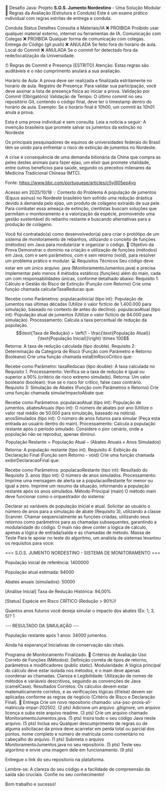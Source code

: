🐴 Desafio Java: 
Projeto **S.O.S. Jumento Nordestino** - Uma Solução Modular
🚨 Regras da Avaliação (Estrutura e Conduta)
Este é um exame prático individual com regras estritas de entrega e conduta.

Conduta
Status
Detalhes
Consulta a Materiais/IA
❌ PROIBIDA
Proibido usar qualquer material externo, internet ou ferramentas de IA.
Comunicação com Colegas
❌ PROIBIDA
Qualquer forma de comunicação com colegas.
Entrega do Código (git push)
❌ ANULADA
Se feito fora do horário de aula.
Local do Commit
❌ ANULADA
Se o commit for detectado fora da rede/localização da Universidade.



⏰ Regras de Commit e Presença (ESTRITO)
Atenção: Estas regras são auditáveis e o não cumprimento anulará a sua avaliação.

Horário de Aula: A prova deve ser realizada e finalizada estritamente no horario de aula.
Registro de Presença: Para validar sua participação, você deve assinar a lista de presença física ao iniciar a prova.
Validação por Commit (Obrigatório)
Validação de Tempo: O último commit no seu repositório Git, contendo o código final, deve ter o timestamp dentro do horário de aula.
Exemplo: Se o horário final é 10h00, um commit às 10h01 anula a prova.



Esta é uma prova individual e sem consulta.
Leia a noticia a seguir:
A invenção brasileira que promete salvar os jumentos da extinção no Nordeste

Os principais pesquisadores de equinos de universidades federais do Brasil têm se unido para enfrentar o risco de extinção de jumentos no Nordeste.

A crise é consequência de uma demanda bilionária da China que compra as peles destes animais para fazer ejiao, um elixir que promete vitalidade, entre outros benefícios para saúde, segundo os preceitos milenares da Medicina Tradicional Chinesa (MTC).

Fonte: https://www.bbc.com/portuguese/articles/c5yj905ep4yo 

Acesso em 2025/10/18
💡 Contexto do Problema
A população de jumentos (Equus asinus) no Nordeste brasileiro tem sofrido uma redução drástica devido à demanda pelo ejiao, um produto de colágeno extraído de sua pele. Para combater essa ameaça de extinção, cientistas buscam soluções que permitam o monitoramento e a valorização da espécie, promovendo uma gestão sustentável do rebanho restante e buscando alternativas para a produção de colágeno.

Você foi contratado(a) como desenvolvedor(a) para criar o protótipo de um sistema de monitoramento de rebanhos, utilizando o conceito de funções (métodos) em Java para modularizar e organizar o código.
🎯 Objetivo da Prova
Demonstrar o domínio na criação e utilização de funções (métodos) em Java, com e sem parâmetros, com e sem retorno (void), para resolver um problema prático e modular.
💻 Requisitos Técnicos
Seu código deve estar em um único arquivo .java (MonitoramentoJumentos.java) e precisa implementar pelo menos 4 métodos estáticos (funções) além do main, cada um com responsabilidades únicas, conforme detalhado abaixo:
Requisito 1: Cálculo e Gestão do Risco de Extinção (Função com Retorno)
Crie uma função chamada calcularTaxaReducao que:

Recebe como Parâmetros:
populacaoInicial (tipo int): População de jumentos nas últimas décadas (Utilize o valor fictício de 1.400.000 para simulação, baseado no contexto de antes do declínio).
populacaoAtual (tipo int): População atual de jumentos (Utilize o valor fictício de 84.000 para simulação).
Processamento: Calcula a taxa percentual de redução da população. $$\text{Taxa de Redução} = \left(1 - \frac{\text{População Atual}}{\text{População Inicial}}\right) \times 100$$
Retorna: A taxa de redução calculada (tipo double).
Requisito 2: Determinação da Categoria de Risco (Função com Parâmetro e Retorno Booleano)
Crie uma função chamada estaEmRiscoCritico que:

Recebe como Parâmetro:
taxaReducao (tipo double): A taxa calculada no Requisito 1.
Processamento: Verifica se a taxa de redução é igual ou superior a 90% (critério de risco extremo simulado).
Retorna: Um valor booleano (boolean): true se o risco for crítico, false caso contrário.
Requisito 3: Simulação de Abates (Função com Parâmetros e Retorno)
Crie uma função chamada simularImpactoAbate que:

Recebe como Parâmetros:
populacaoAtual (tipo int): População de jumentos.
abatesAnuais (tipo int): O número de abates por ano (Utilize o valor real médio de 50.000 para simulação, baseado na notícia).
anosSimulados (tipo int): O número de anos futuros para simular (Peça esta entrada ao usuário dentro do main).
Processamento: Calcula a população restante após o período simulado. Considere o pior cenário, onde a população não se reproduz, apenas diminui. $$\text{População Restante} = \text{População Atual} - (\text{Abates Anuais} \times \text{Anos Simulados})$$
Retorna: A população restante (tipo int).
Requisito 4: Exibição da Declaração Final (Função sem Retorno - void)
Crie uma função chamada exibirDeclaracaoFinal que:

Recebe como Parâmetros:
populacaoRestante (tipo int): Resultado do Requisito 3.
anos (tipo int): O número de anos simulados.
Processamento:
Imprime uma mensagem de alerta se a populacaoRestante for menor ou igual a zero.
Imprime um resumo da situação, informando a população restante após os anos simulados.
Método Principal (main)
O método main deve funcionar como o orquestrador do sistema:

Declarar as variáveis de população inicial e atual.
Solicitar ao usuário o número de anos para a simulação de abate (Requisito 3), utilizando a classe Scanner.
Chamar sequencialmente as funções criadas, utilizando seus retornos como parâmetros para as chamadas subsequentes, garantindo a modularidade do código.
O main não deve conter a lógica de cálculo, apenas a lógica de entrada/saída e as chamadas de método.
Massa de Teste
Para te apoiar no teste do algoritmo, um analista de sistemas levantou os requisitos para voce:

=== S.O.S. JUMENTO NORDESTINO - SISTEMA DE MONITORAMENTO ===

População inicial de referência: 1400000

População atual estimada: 84000

Abates anuais (simulados): 50000

[Análise Inicial] Taxa de Redução Histórica: 94,00%

[Status] Espécie em Risco CRÍTICO (Redução > 90%)!

Quantos anos futuros você deseja simular o impacto dos abates (Ex: 1, 3, 5)? 1

--- RESULTADO DA SIMULAÇÃO ---

População restante após 1 anos: 34000 jumentos.

Ainda há esperança! Iniciativas de conservação são vitais.

Programa de Monitoramento Finalizado.
🌟 Critérios de Avaliação
Uso Correto de Funções (Métodos): Definição correta de tipos de retorno, parâmetros e modificadores (public static).
Modularidade: A lógica principal do cálculo deve estar isolada nos métodos, e o main deve apenas coordenar as chamadas.
Clareza e Legibilidade: Utilização de nomes de métodos e variáveis descritivos, seguindo as convenções de Java (camelCase).
Resultados Corretos: Os cálculos devem estar matematicamente corretos, e as verificações lógicas (if/else) devem ser aplicadas conforme as regras de negócio (Critério de Risco e Declaração Final).
📝 Entrega
Crie um novo repositorio chamado: una-psc-prova-a1-matricula-impar-202502. (2 pts)
Adicione um arquivo .gitignore, um arquivo licença e suba este arquivo readme. (3 pts)
Crie um arquivo chamado MonitoramentoJumentos.java. (5 pts)
Insira todo o seu código Java neste arquivo. (5 pts)
Inclua seu 
Qualquer descumprimento de regras ou de alguma solicitacao da prova deve acarretar em perda total ou parcial dos pontos.
nome completo e número de matrícula como comentário no cabeçalho do arquivo. (1 pts)
Submeta o arquivo MonitoramentoJumentos.java no seu repositorio. (5 pts)
Teste seu algoritmo e envie uma imagem dele em funcionamento. (9 pts)

Entregue o link do seu repositorio na plataforma.

Lembre-se: A clareza do seu código e a facilidade de compreensão da saída são cruciais. Confie no seu conhecimento!

Bom trabalho e sucesso!


